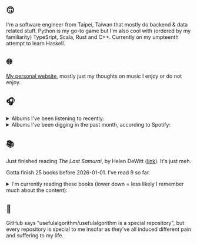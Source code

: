 ## 🙃

I'm a software engineer from Taipei, Taiwan that mostly do backend & data related stuff. Python is my go-to game but I'm also cool with (ordered by my familiarity) TypeSript, Scala, Rust and C++. Currently on my umpteenth attempt to learn Haskell.

## 🌐

[My personal website](https://usefulalgorithm.github.io/), mostly just my thoughts on music I enjoy or do not enjoy.

## 🎧

<details>
<summary>Albums I've been listening to recently:</summary>

- _Totality_, by Natural Information Society, Bitchin Bajas
- _Only Dust Remains_, by Backxwash
- _LIKE A DRAGON 8 ORIGINAL SOUNDTRACK_, by SEGA SOUND TEAM
- _卵_, by betcover!!
- _Žaltys_, by Raphael Roginski
- _Discipline_, by King Crimson

</details>

<details>
<summary>Albums I've been digging in the past month, according to Spotify:</summary>

- _Följd_, by Civilistjävel!
- _Dos Moons_, by Dos Monos
- _Rest Symbol_, by rest symbol
- _Cult Subterranea_, by Celestaphone, Dealers of God
- _Somoku Hodo_, by Hakushi Hasegawa
- _卵_, by betcover!!
- _馬_, by betcover!!
- _Void Patrol_, by Void Patrol
- _From Where You Came_, by Kara-Lis Coverdale
- _Greyhound Days_, by Patrick Shiroishi, Piotr Kurek
- _OUTSTANDING UNDERSTANDING_, by R.A.P. Ferreira
- _Totality_, by Natural Information Society, Bitchin Bajas
- _Only Dust Remains_, by Backxwash
- _Music From The Merch Desk (2016 - 2023)_, by Aphex Twin
- _Every Sound Has A Color In The Valley Of Night_, by Night Verses
- _IOX_, by LA Timpa
- _Pearl_, by Dos Monos
- _Under Tangled Silence_, by DjRUM
- _Demilitarize_, by Nazar

</details>

## 📚

Just finished reading _The Last Samurai_, by Helen DeWitt ([link](https://hardcover.app/books/the-last-samurai)). It's just meh.

Gotta finish 25 books before 2026-01-01. I've read 9 so far.

<details>
<summary>I'm currently reading these books (lower down = less likely I remember much about the content):</summary>

- _The Absence of Myth: Writings on Surrealism_, by Georges Bataille, Michael   Richardson ([link](https://hardcover.app/books/the-absence-of-myth-writings-on-surrealism))
- _Genesis and Trace: Derrida Reading Husserl and Heidegger_, by Paola Marrati, Simon Sparks ([link](https://hardcover.app/books/genesis-and-trace))
- _Philosophical Chemistry: Genealogy of a Scientific Field_, by Manuel DeLanda ([link](https://hardcover.app/books/philosophical-chemistry))
- _Political Categories: Thinking Beyond Concepts_, by Michael Marder ([link](https://hardcover.app/books/political-categories))
- _Regeneration_, by Pat Barker ([link](https://hardcover.app/books/regeneration-1991))
- _K-punk_, by Mark Fisher ([link](https://hardcover.app/books/k-punk-2018))
- _A Biography of Ordinary Man: On Authorities and Minorities_, by François Laruelle, Jessie Hock, and friends ([link](https://hardcover.app/books/a-biography-of-ordinary-man))
- _A Short History of Decay_, by Emil M. Cioran, Richard Howard ([link](https://hardcover.app/books/a-short-history-of-decay))
- _Anti-Oedipus_, by Gilles Deleuze, Félix Guattari ([link](https://hardcover.app/books/anti-oedipus))
- _A Thousand Plateaus_, by Gilles Deleuze, Félix Guattari ([link](https://hardcover.app/books/a-thousand-plateaus))

</details>

## 💬

GitHub says "usefulalgorithm/usefulalgorithm is a special repository", but every repository is special to me insofar as they've all induced different pain and suffering to my life.